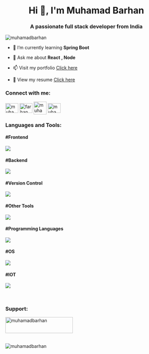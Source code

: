 <h1 align="center">Hi 👋, I'm Muhamad Barhan </h1>
<h3 align="center">A passionate full stack developer from India</h3>

<p align="left"> <img src="https://komarev.com/ghpvc/?username=muhamadbarhan&label=Profile%20views&color=0e75b6&style=flat" alt="muhamadbarhan" /> </p>


- 🌱 I’m currently learning **Spring Boot**

- 💬 Ask me about **React , Node**

- 📫 Visit my portfolio <a href="https://muhamadbarhan.vercel.app">Click here<a/>

- 📄 View my resume [Click here](https://drive.google.com/file/d/1HdfoZAhShi7mmGDvseMvdjBosWcCZrGc/view?usp=drive_link)

<h3 align="left">Connect with me:</h3>
<p align="left">
<a href="https://www.linkedin.com/in/muhamad-barhan-h" target="blank"><img align="center" src="https://raw.githubusercontent.com/rahuldkjain/github-profile-readme-generator/master/src/images/icons/Social/linked-in-alt.svg" alt="muhamad barhan h" height="30" width="40" /></a>
<a href="https://instagram.com/farhan__mhd__" target="blank"><img align="center" src="https://raw.githubusercontent.com/rahuldkjain/github-profile-readme-generator/master/src/images/icons/Social/instagram.svg" alt="farhan__mhd__" height="30" width="40" /></a>
  <a href="https://twitter.com/muhamadbarhan" target="blank"><img align="center" src="https://static.vecteezy.com/system/resources/previews/042/148/611/non_2x/new-twitter-x-logo-twitter-icon-x-social-media-icon-free-png.png" alt="muhamadbarhan" height="40" width="40" /></a>
<a href="https://www.hackerrank.com/muhamadbarhan02" target="blank"><img align="center" src="https://raw.githubusercontent.com/rahuldkjain/github-profile-readme-generator/master/src/images/icons/Social/hackerrank.svg" alt="muhamadbarhan02" height="30" width="40" /></a>
</p>


<h3 align="left">Languages and Tools:</h3>
<h4>#Frontend</h4>
<p align="left">
  <a href="https://skillicons.dev">
    <img src="https://skillicons.dev/icons?i=html,css,js,bootstrap,react,redux,flutter&perline=15" />
  </a>
</p>

<h4>#Backend</h4>
<p align="left">
  <a href="https://skillicons.dev">
    <img src="https://skillicons.dev/icons?i=nodejs,npm,express,spring,php,mongodb,mysql,firebase,&perline=15" />
  </a>
</p>

<h4>#Version Control</h4>
<p align="left">
  <a href="https://skillicons.dev">
    <img src="https://skillicons.dev/icons?i=git,github&perline=15" />
  </a>
</p>

<h4>#Other Tools</h4>
<p align="left">
  <a href="https://skillicons.dev">
    <img src="https://skillicons.dev/icons?i=postman,vite,figma,ps,vscode,vercel,unity,blender&perline=15" />
  </a>
</p>

<h4>#Programming Languages</h4>
<p align="left">
  <a href="https://skillicons.dev">
    <img src="https://skillicons.dev/icons?i=java,py,c&perline=15" />
  </a>
</p>

<h4>#OS</h4>
<p align="left">
  <a href="https://skillicons.dev">
    <img src="https://skillicons.dev/icons?i=windows,linux,kali,ubuntu&perline=15" />
  </a>
</p>

<h4>#IOT</h4>
<p align="left">
  <a href="https://skillicons.dev">
    <img src="https://skillicons.dev/icons?i=raspberrypi,arduino&perline=15" />
  </a>
</p><br>

<h3 align="left">Support:</h3>
<p><a href="https://www.buymeacoffee.com/muhamadbarhan"> <img align="left" src="https://cdn.buymeacoffee.com/buttons/v2/default-yellow.png" height="50" width="210" alt="muhamadbarhan" /></a></p><br><br><br><br>

<p><img align="left" src="https://github-readme-stats.vercel.app/api/top-langs?username=muhamadbarhan&show_icons=true&locale=en&layout=compact" alt="muhamadbarhan" /></p><br>



